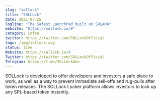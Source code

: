 ```yaml
---
slug: "sollock"
title: "SOLLock"
date: 2021-07-25
logline: "The Safest LaunchPad built on SOLANA"
website: "https://sollock.io/#"
category: infra
twitter: https://twitter.com/SOLLockOfficial
logo: /img/sollock.svg
status: live
Website: https://sollock.io/#
Twitter: https://twitter.com/SOLLockOfficial
Telegram: https://t.me/SOLLockAnn
---
```


SOLLock is developed to offer developers and investors a safe place to work, as well as a way to prevent immediate sell-offs and rug-pulls after token releases. The SOLLock Locker platform allows investors to lock up any SPL-based token instantly.
